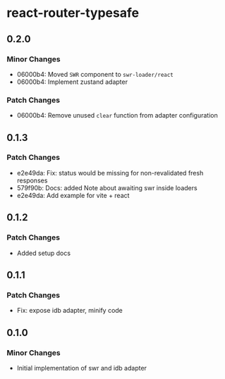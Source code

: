 # react-router-typesafe

## 0.2.0

### Minor Changes

- 06000b4: Moved `SWR` component to `swr-loader/react`
- 06000b4: Implement zustand adapter

### Patch Changes

- 06000b4: Remove unused `clear` function from adapter configuration

## 0.1.3

### Patch Changes

- e2e49da: Fix: status would be missing for non-revalidated fresh responses
- 579f90b: Docs: added Note about awaiting swr inside loaders
- e2e49da: Add example for vite + react

## 0.1.2

### Patch Changes

- Added setup docs

## 0.1.1

### Patch Changes

- Fix: expose idb adapter, minify code

## 0.1.0

### Minor Changes

- Initial implementation of swr and idb adapter
